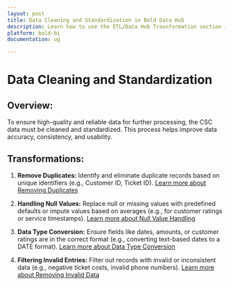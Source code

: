 ```yaml
---
layout: post
title: Data Cleaning and Standardization in Bold Data Hub
description: Learn how to use the ETL/Data Hub Trasnformation section in Bold BI Enterprise Edition. Discover simple steps to clean and standardize the data smoothly and make the most of your analytics.
platform: bold-bi
documentation: ug

---
```



# Data Cleaning and Standardization

## Overview: 
To ensure high-quality and reliable data for further processing, the CSC data must be cleaned and standardized. This process helps improve data accuracy, consistency, and usability.  


## Transformations:
1. **Remove Duplicates:** Identify and eliminate duplicate records based on unique identifiers (e.g., Customer ID, Ticket ID). [Learn more about Removing Duplicates](/transformation-use-cases/data-cleaning-and-standardization/filtering-duplicate-data/)<br>

2. **Handling Null Values:** Replace null or missing values with predefined defaults or impute values based on averages (e.g., for customer ratings or service timestamps). [Learn more about Null Value Handling](/transformation-use-cases/data-cleaning-and-standardization/handling-null-values/)<br>

3. **Data Type Conversion:** Ensure fields like dates, amounts, or customer ratings are in the correct format (e.g., converting text-based dates to a DATE format). [Learn more about Data Type Conversion](/transformation-use-cases/data-cleaning-and-standardization/data-type-conversion/)<br>

4. **Filtering Invalid Entries:** Filter out records with invalid or inconsistent data (e.g., negative ticket costs, invalid phone numbers). [Learn more about Removing Invalid Data](/transformation-use-cases/data-cleaning-and-standardization/filtering-invalid-data/)<br>
